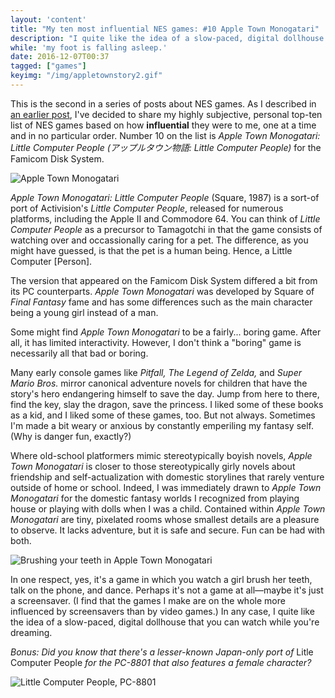 ```yaml
---
layout: 'content'
title: "My ten most influential NES games: #10 Apple Town Monogatari"
description: "I quite like the idea of a slow-paced, digital dollhouse that you can watch while you're dreaming."
while: 'my foot is falling asleep.'
date: 2016-12-07T00:37
tagged: ["games"]
keyimg: "/img/appletownstory2.gif"
---
```


This is the second in a series of posts about NES games. As I described in [an earlier post](/my-ten-most-influential-nes-games-4-pinball), I've decided to share my highly subjective, personal top-ten list of NES games based on how **influential** they were to me, one at a time and in no particular order. Number 10 on the list is *Apple Town Monogatari: Little Computer People (アップルタウン物語: Little Computer People)* for the Famicom Disk System.

![Apple Town Monogatari](/img/appletownstory2.gif)

*Apple Town Monogatari: Little Computer People* (Square, 1987) is a sort-of port of Activision's *Little Computer People*, released for numerous platforms, including the Apple II and Commodore 64. You can think of *Little Computer People* as a precursor to Tamagotchi in that the game consists of watching over and occassionally caring for a pet. The difference, as you might have guessed, is that the pet is a human being. Hence, a Little Computer [Person].

The version that appeared on the Famicom Disk System differed a bit from its PC counterparts. *Apple Town Monogatari* was developed by Square of *Final Fantasy* fame and has some differences such as the main character being a young girl instead of a man. 

Some might find *Apple Town Monogatari* to be a fairly... boring game. After all, it has limited interactivity. However, I don't think a "boring" game is necessarily all that bad or boring.

Many early console games like *Pitfall,* *The Legend of Zelda,* and *Super Mario Bros.* mirror canonical adventure novels for children that have the story's hero endangering himself to save the day. Jump from here to there, find the key, slay the dragon, save the princess. I liked some of these books as a kid, and I liked some of these games, too. But not always. Sometimes I'm made a bit weary or anxious by constantly emperiling my fantasy self. (Why is danger fun, exactly?)

Where old-school platformers mimic stereotypically boyish novels, *Apple Town Monogatari* is closer to those stereotypically girly novels about friendship and self-actualization with domestic storylines that rarely venture outside of home or school. Indeed, I was immediately drawn to *Apple Town Monogatari* for the domestic fantasy worlds I recognized from playing house or playing with dolls when I was a child. Contained within *Apple Town Monogatari* are tiny, pixelated rooms whose smallest details are a pleasure to observe. It lacks adventure, but it is safe and secure. Fun can be had with both.

![Brushing your teeth in Apple Town Monogatari](/img/appletownstory.gif)

In one respect, yes, it's a game in which you watch a girl brush her teeth, talk on the phone, and dance. Perhaps it's not a game at all&mdash;maybe it's just a screensaver. (I find that the games I make are on the whole more influenced by screensavers than by video games.) In any case, I quite like the idea of a slow-paced, digital dollhouse that you can watch while you're dreaming. 

*Bonus: Did you know that there's a lesser-known Japan-only port of* Litle Computer People *for the PC-8801 that also features a female character?*

![Little Computer People, PC-8801](/img/lcp-pc8801.gif)
